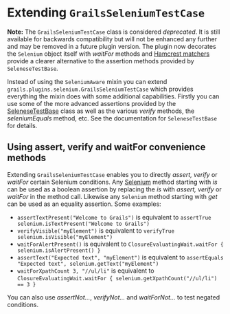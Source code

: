 # Extending `GrailsSeleniumTestCase`

**Note:**
The `GrailsSeleniumTestCase` class is considered _deprecated_. It is still available for backwards compatibility but will not be enhanced any further and may be removed in a future plugin version. The plugin now decorates the `Selenium` object itself with _waitFor_ methods and [Hamcrest matchers][3] provide a clearer alternative to the assertion methods provided by `SeleneseTestBase`.

Instead of using the `SeleniumAware` mixin you can extend `grails.plugins.selenium.GrailsSeleniumTestCase` which provides everything the mixin does with some additional capabilities. Firstly you can use some of the more advanced assertions provided by the [SeleneseTestBase][1] class as well as the various _verify_ methods, the _seleniumEquals_ method, etc. See the documentation for `SeleneseTestBase` for details.

## Using assert, verify and waitFor convenience methods
Extending `GrailsSeleniumTestCase` enables you to directly _assert, verify_ or _waitFor_ certain Selenium conditions. Any [Selenium][2] method starting with _is_ can be used as a boolean assertion by replacing the _is_ with _assert, verify_ or _waitFor_ in the method call. Likewise any `Selenium` method starting with _get_ can be used as an equality assertion. Some examples:

* `assertTextPresent("Welcome to Grails")` is equivalent to `assertTrue selenium.isTextPresent("Welcome to Grails")`
* `verifyVisible("myElement")` is equivalent to `verifyTrue selenium.isVisible("myElement")`
* `waitForAlertPresent()` is equivalent to `ClosureEvaluatingWait.waitFor { selenium.isAlertPresent() }`
* `assertText("Expected text", "myElement")` is equivalent to `assertEquals "Expected text", selenium.getText("myElement")`
* `waitForXpathCount 3, "//ul/li"` is equivalent to `ClosureEvaluatingWait.waitFor { selenium.getXpathCount("//ul/li") == 3 }`

You can also use _assertNot..._, _verifyNot..._ and _waitForNot..._ to test negated conditions.

[1]: http://release.seleniumhq.org/selenium-remote-control/1.0-beta-2/doc/java/com/thoughtworks/selenium/SeleneseTestBase.html "com.thoughtworks.selenium.SeleneseTestBase"
[2]: http://release.seleniumhq.org/selenium-remote-control/1.0-beta-2/doc/java/com/thoughtworks/selenium/Selenium.html "com.thoughtworks.selenium.Selenium"
[3]: http://code.google.com/p/hamcrest/ "Hamcrest"